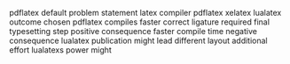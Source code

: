 pdflatex default problem statement latex compiler pdflatex xelatex lualatex outcome chosen pdflatex compiles faster correct ligature required final typesetting step positive consequence faster compile time negative consequence lualatex publication might lead different layout additional effort lualatexs power might
